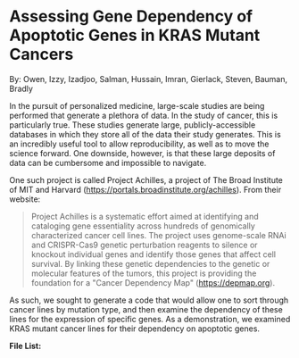 # Assessing Gene Dependency of Apoptotic Genes in KRAS Mutant Cancers
By: Owen, Izzy, Izadjoo, Salman, Hussain, Imran, Gierlack, Steven, Bauman, Bradly

In the pursuit of personalized medicine, large-scale studies are being performed that generate a plethora of data. In the study of cancer, this is particularly true. These studies generate large, publicly-accessible databases in which they store all of the data their study generates. This is an incredibly useful tool to allow reproducibility, as well as to move the science forward. One downside, however, is that these large deposits of data can be cumbersome and impossible to navigate.

One such project is called Project Achilles, a project of The Broad Institute of MIT and Harvard (https://portals.broadinstitute.org/achilles). From their website:
> Project Achilles is a systematic effort aimed at identifying and cataloging gene essentiality across hundreds of genomically characterized cancer cell lines. The project uses genome-scale RNAi and CRISPR-Cas9 genetic perturbation reagents to silence or knockout individual genes and identify those genes that affect cell survival. By linking these genetic dependencies to the genetic or molecular features of the tumors, this project is providing the foundation for a "Cancer Dependency Map" (https://depmap.org).

As such, we sought to generate a code that would allow one to sort through cancer lines by mutation type, and then examine the dependency of these lines for the expression of specific genes. As a demonstration, we examined KRAS mutant cancer lines for their dependency on apoptotic genes.

**File List:**
